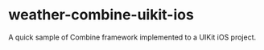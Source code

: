 # weather-combine-uikit-ios
A quick sample of Combine framework implemented to a UIKit iOS project.
